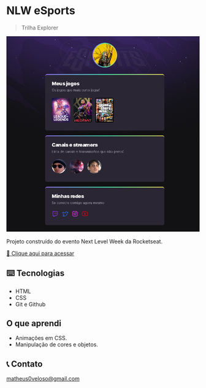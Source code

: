 # NLW eSports 
>Trilha Explorer

![preview](/.github/preview.png)

Projeto construído do evento Next Level Week da Rocketseat.

[🔗 Clique aqui para acessar](https://mathvels.github.io/NLW/)

## ⌨️ Tecnologias
- HTML
- CSS
- Git e Github

## O que aprendi
- Animações em CSS.
- Manipulação de cores e objetos.
 
 ## 📞 Contato

 matheus0veloso@gmail.com